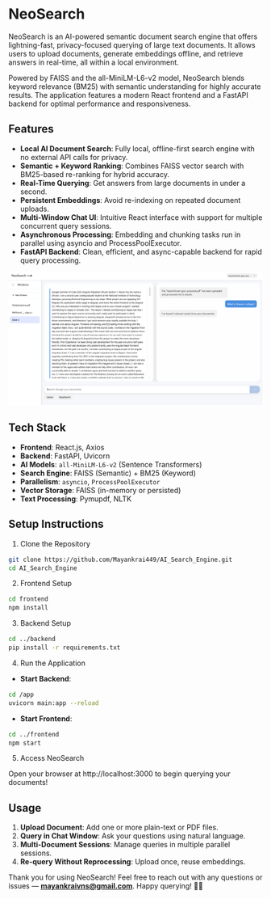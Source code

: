 # NeoSearch

NeoSearch is an AI-powered semantic document search engine that offers lightning-fast, privacy-focused querying of large text documents. It allows users to upload documents, generate embeddings offline, and retrieve answers in real-time, all within a local environment.

Powered by FAISS and the all-MiniLM-L6-v2 model, NeoSearch blends keyword relevance (BM25) with semantic understanding for highly accurate results. The application features a modern React frontend and a FastAPI backend for optimal performance and responsiveness.

## Features

* **Local AI Document Search**: Fully local, offline-first search engine with no external API calls for privacy.
* **Semantic + Keyword Ranking**: Combines FAISS vector search with BM25-based re-ranking for hybrid accuracy.
* **Real-Time Querying**: Get answers from large documents in under a second.
* **Persistent Embeddings**: Avoid re-indexing on repeated document uploads.
* **Multi-Window Chat UI**: Intuitive React interface with support for multiple concurrent query sessions.
* **Asynchronous Processing**: Embedding and chunking tasks run in parallel using asyncio and ProcessPoolExecutor.
* **FastAPI Backend**: Clean, efficient, and async-capable backend for rapid query processing.

![Front](images/front.png)

## Tech Stack

* **Frontend**: React.js, Axios
* **Backend**: FastAPI, Uvicorn
* **AI Models**: `all-MiniLM-L6-v2` (Sentence Transformers)
* **Search Engine**: FAISS (Semantic) + BM25 (Keyword)
* **Parallelism**: `asyncio`, `ProcessPoolExecutor`
* **Vector Storage**: FAISS (in-memory or persisted)
* **Text Processing**: Pymupdf, NLTK

## Setup Instructions

1. Clone the Repository

```bash
git clone https://github.com/Mayankrai449/AI_Search_Engine.git
cd AI_Search_Engine
```

2. Frontend Setup

```bash
cd frontend
npm install
```

3. Backend Setup

```bash
cd ../backend
pip install -r requirements.txt
```

4. Run the Application

* **Start Backend**:

```bash
cd /app
uvicorn main:app --reload
```

* **Start Frontend**:

```bash
cd ../frontend
npm start
```

5. Access NeoSearch

Open your browser at http://localhost:3000 to begin querying your documents!

## Usage

1. **Upload Document**: Add one or more plain-text or PDF files.
2. **Query in Chat Window**: Ask your questions using natural language.
3. **Multi-Document Sessions**: Manage queries in multiple parallel sessions.
4. **Re-query Without Reprocessing**: Upload once, reuse embeddings.

Thank you for using NeoSearch! Feel free to reach out with any questions or issues — **mayankraivns@gmail.com**. Happy querying! 🧠📄